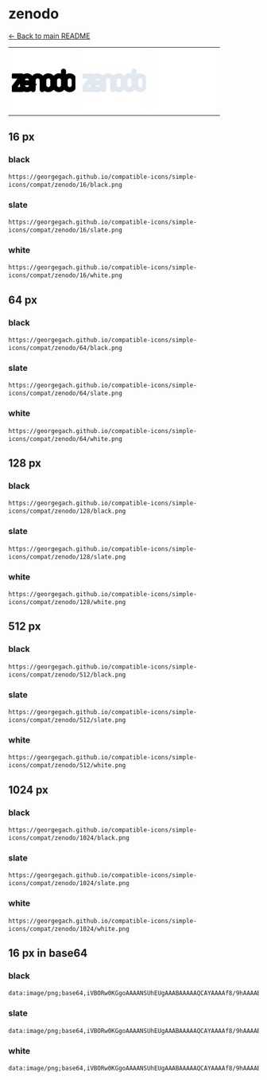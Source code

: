 # zenodo

[← Back to main README](../../README.md)

<table><tr>
  <td><img src="./128/black.png" width="128" alt="zenodo black icon" /></td>
  <td><img src="./128/slate.png" width="128" alt="zenodo slate icon" /></td>
  <td><img src="./128/white.png" width="128" alt="zenodo white icon" /></td>
</tr></table>

## 16 px

### black
```
https://georgegach.github.io/compatible-icons/simple-icons/compat/zenodo/16/black.png
```

### slate
```
https://georgegach.github.io/compatible-icons/simple-icons/compat/zenodo/16/slate.png
```

### white
```
https://georgegach.github.io/compatible-icons/simple-icons/compat/zenodo/16/white.png
```

## 64 px

### black
```
https://georgegach.github.io/compatible-icons/simple-icons/compat/zenodo/64/black.png
```

### slate
```
https://georgegach.github.io/compatible-icons/simple-icons/compat/zenodo/64/slate.png
```

### white
```
https://georgegach.github.io/compatible-icons/simple-icons/compat/zenodo/64/white.png
```

## 128 px

### black
```
https://georgegach.github.io/compatible-icons/simple-icons/compat/zenodo/128/black.png
```

### slate
```
https://georgegach.github.io/compatible-icons/simple-icons/compat/zenodo/128/slate.png
```

### white
```
https://georgegach.github.io/compatible-icons/simple-icons/compat/zenodo/128/white.png
```

## 512 px

### black
```
https://georgegach.github.io/compatible-icons/simple-icons/compat/zenodo/512/black.png
```

### slate
```
https://georgegach.github.io/compatible-icons/simple-icons/compat/zenodo/512/slate.png
```

### white
```
https://georgegach.github.io/compatible-icons/simple-icons/compat/zenodo/512/white.png
```

## 1024 px

### black
```
https://georgegach.github.io/compatible-icons/simple-icons/compat/zenodo/1024/black.png
```

### slate
```
https://georgegach.github.io/compatible-icons/simple-icons/compat/zenodo/1024/slate.png
```

### white
```
https://georgegach.github.io/compatible-icons/simple-icons/compat/zenodo/1024/white.png
```

## 16 px in base64

### black
```
data:image/png;base64,iVBORw0KGgoAAAANSUhEUgAAABAAAAAQCAYAAAAf8/9hAAAABmJLR0QA/wD/AP+gvaeTAAAAvElEQVQ4je3QLU4DARAF4G+hAoXsARoSzsAZKhAVBF/ZE3AHFCR4VJM6VEMROARpQzA4DGITSNqSdpNusj81g16J2adm3kzeezO0+Bdc4/avSbDAETY4wCfeMcA9ztDDDUY4RYYUD3CHJWq8YYsKj8Flwdf4wBo5nmLPZRRVLFX4jYQ/eME5SgwxC/fjELILhxzzOKUKgRLfmIT4FF/BX6FMIuIhihik6OAk/lGgizEusMIr+nhufHmLZuwBouU6AYlHGJgAAAAASUVORK5CYII=
```

### slate
```
data:image/png;base64,iVBORw0KGgoAAAANSUhEUgAAABAAAAAQCAYAAAAf8/9hAAAABmJLR0QA/wD/AP+gvaeTAAABBUlEQVQ4je3RoUqDYRyF8ee8G+IEwRlEi0EHri2KVZgXoILFS9gVWLyCJQUxCWaTxWLSKAxcEoSBQxkD0cmYwc/vfwzqLSyIv3bCCYcD/8av23trdvuvh79Zj/1BK6xJ8BCUwJ1EoW3Flsxp4DXQks2BcIOkFRwjlHoOztXtDY5I2sEuA7dABZgCX4LqwDv4HlQTugt5QVbJjmtJ66lQ1BX2DGCg9l1muDhf3hA8S2oD+xKR89kUugG/fEzEJiZLec4Jom0rw25JjIDpn4mz2MuWdm2npMI2RFVirpQXGhLFJCLHqorInFQBPUl0AGweDANB3dIxZtVWFhFnDu+BLsb439/1BQXQdn1eIaAYAAAAAElFTkSuQmCC
```

### white
```
data:image/png;base64,iVBORw0KGgoAAAANSUhEUgAAABAAAAAQCAYAAAAf8/9hAAAABmJLR0QA/wD/AP+gvaeTAAAA0ElEQVQ4je3RrU6WcRiA8esRA8nIATA2j8FjMBgMjk7kCDgHkm52k5uN5JBgIzAYo9AoBDbc/Bi+m+/m+/wM/jkELXq1+9r9ubv+8/fBPl7dxxPOqvXqrnpQXVUX1fPqTfWk2qxeVrvV42pR3VQH4TU++805vmPG4XCL4eESX7HEEeawPQrmkTTj21j3E47xDCvs4ANu8AjL8GNMWOIUd5hHgxVu8W40f4/r4fewmrCo1qqf1Wrc9nCapi1cDb9Rva1eVF+qk+pp9fEP/uvf4Rcl3dJrW5pC/gAAAABJRU5ErkJggg==
```

